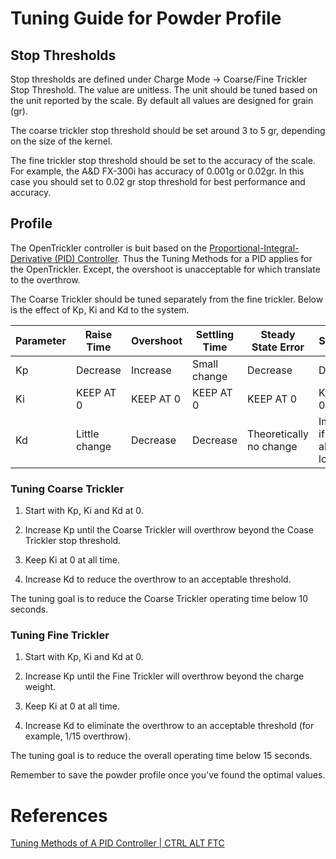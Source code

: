 # Tuning Guide for Powder Profile

## Stop Thresholds

Stop thresholds are defined under Charge Mode -> Coarse/Fine Trickler Stop Threshold. The value are unitless. The unit should be tuned based on the unit reported by the scale. By default all values are designed for grain (gr). 

The coarse trickler stop threshold should be set around 3 to 5 gr, depending on the size of the kernel. 

The fine trickler stop threshold should be set to the accuracy of the scale. For example, the A&D FX-300i has accuracy of 0.001g or 0.02gr. In this case you should set to 0.02 gr stop threshold for best performance and accuracy. 

## Profile

The OpenTrickler controller is buit based on the [Proportional-Integral-Derivative (PID) Controller](https://en.wikipedia.org/wiki/Proportional%E2%80%93integral%E2%80%93derivative_controller). Thus the Tuning Methods for a PID applies for the OpenTrickler. Except, the overshoot is unacceptable for which translate to the overthrow. 

The Coarse Trickler should be tuned separately from the fine trickler. Below is the effect of Kp, Ki and Kd to the system. 

| Parameter | Raise Time    | Overshoot | Settling Time | Steady State Error                                  | Stability                    |
| --------- | ------------- | --------- | ------------- | --------------------------------------------------- | ---------------------------- |
| Kp        | Decrease      | Increase  | Small change  | Decrease                                            | Degrade                      |
| Ki        | KEEP AT 0     | KEEP AT 0 | KEEP AT 0     | KEEP AT 0                                           | KEEP AT 0                    |
| Kd        | Little change | Decrease  | Decrease      | Theoretically no change | Improve if Kd is already low |

### Tuning Coarse Trickler

1. Start with Kp, Ki and Kd at 0. 

2. Increase Kp until the Coarse Trickler will overthrow beyond the Coase Trickler stop threshold. 

3. Keep Ki at 0 at all time. 

4. Increase Kd to reduce the overthrow to an acceptable threshold. 

The tuning goal is to reduce the Coarse Trickler operating time below 10 seconds. 

### Tuning Fine Trickler

1. Start with Kp, Ki and Kd at 0. 

2. Increase Kp until the Fine Trickler will overthrow beyond the charge weight. 

3. Keep Ki at 0 at all time.

4. Increase Kd to eliminate the overthrow to an acceptable threshold (for example, 1/15 overthrow). 

The tuning goal is to reduce the overall operating time below 15 seconds.

Remember to save the powder profile once you've found the optimal values. 

# References

[Tuning Methods of A PID Controller | CTRL ALT FTC](https://www.ctrlaltftc.com/the-pid-controller/tuning-methods-of-a-pid-controller)
